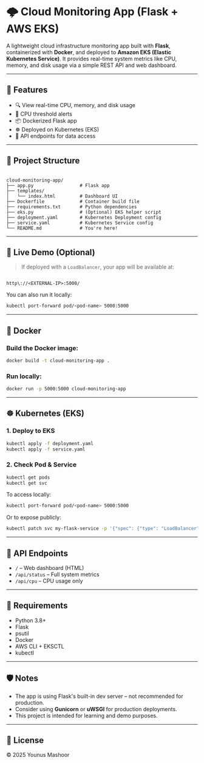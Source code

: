 # 🌩️ Cloud Monitoring App (Flask + AWS EKS)

A lightweight cloud infrastructure monitoring app built with **Flask**, containerized with **Docker**, and deployed to **Amazon EKS (Elastic Kubernetes Service)**. It provides real-time system metrics like CPU, memory, and disk usage via a simple REST API and web dashboard.

---

## 🔧 Features

- 🔍 View real-time CPU, memory, and disk usage
- 🚨 CPU threshold alerts
- 📦 Dockerized Flask app
- ☸️ Deployed on Kubernetes (EKS)
- 📡 API endpoints for data access

---

## 📁 Project Structure

```

cloud-monitoring-app/
├── app.py                 # Flask app
├── templates/
│   └── index.html         # Dashboard UI
├── Dockerfile             # Container build file
├── requirements.txt       # Python dependencies
├── eks.py                 # (Optional) EKS helper script
├── deployment.yaml        # Kubernetes Deployment config
├── service.yaml           # Kubernetes Service config
└── README.md              # You're here!

```

---

## 🚀 Live Demo (Optional)

> If deployed with a `LoadBalancer`, your app will be available at:

```

http\://<EXTERNAL-IP>:5000/

````

You can also run it locally:

```bash
kubectl port-forward pod/<pod-name> 5000:5000
````

---

## 🐳 Docker

### Build the Docker image:

```bash
docker build -t cloud-monitoring-app .
```

### Run locally:

```bash
docker run -p 5000:5000 cloud-monitoring-app
```

---

## ☸️ Kubernetes (EKS)

### 1. Deploy to EKS

```bash
kubectl apply -f deployment.yaml
kubectl apply -f service.yaml
```

### 2. Check Pod & Service

```bash
kubectl get pods
kubectl get svc
```

To access locally:

```bash
kubectl port-forward pod/<pod-name> 5000:5000
```

Or to expose publicly:

```bash
kubectl patch svc my-flask-service -p '{"spec": {"type": "LoadBalancer"}}'
```

---

## 🧪 API Endpoints

* `/` – Web dashboard (HTML)
* `/api/status` – Full system metrics
* `/api/cpu` – CPU usage only

---

## 🧰 Requirements

* Python 3.8+
* Flask
* psutil
* Docker
* AWS CLI + EKSCTL
* kubectl

---

## 🛡️ Notes

* The app is using Flask's built-in dev server – not recommended for production.
* Consider using **Gunicorn** or **uWSGI** for production deployments.
* This project is intended for learning and demo purposes.

---

## 📄 License

© 2025 Younus Mashoor